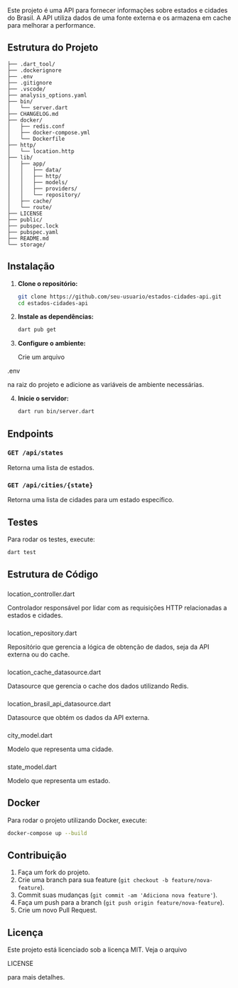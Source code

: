 Este projeto é uma API para fornecer informações sobre estados e cidades do Brasil. A API utiliza dados de uma fonte externa e os armazena em cache para melhorar a performance.

## Estrutura do Projeto

```
├── .dart_tool/
├── .dockerignore
├── .env
├── .gitignore
├── .vscode/
├── analysis_options.yaml
├── bin/
│   └── server.dart
├── CHANGELOG.md
├── docker/
│   ├── redis.conf
│   ├── docker-compose.yml
│   └── Dockerfile
├── http/
│   └── location.http
├── lib/
│   ├── app/
│   │   ├── data/
│   │   ├── http/
│   │   ├── models/
│   │   ├── providers/
│   │   └── repository/
│   ├── cache/
│   └── route/
├── LICENSE
├── public/
├── pubspec.lock
├── pubspec.yaml
├── README.md
└── storage/
```

## Instalação

1. **Clone o repositório:**

    ```sh
    git clone https://github.com/seu-usuario/estados-cidades-api.git
    cd estados-cidades-api
    ```

2. **Instale as dependências:**

    ```sh
    dart pub get
    ```

3. **Configure o ambiente:**

    Crie um arquivo 

.env

 na raiz do projeto e adicione as variáveis de ambiente necessárias.

4. **Inicie o servidor:**

    ```sh
    dart run bin/server.dart
    ```

## Endpoints

### `GET /api/states`

Retorna uma lista de estados.

### `GET /api/cities/{state}`

Retorna uma lista de cidades para um estado específico.

## Testes

Para rodar os testes, execute:

```sh
dart test
```

## Estrutura de Código

### 

location_controller.dart



Controlador responsável por lidar com as requisições HTTP relacionadas a estados e cidades.

### 

location_repository.dart



Repositório que gerencia a lógica de obtenção de dados, seja da API externa ou do cache.

### 

location_cache_datasource.dart



Datasource que gerencia o cache dos dados utilizando Redis.

### 

location_brasil_api_datasource.dart



Datasource que obtém os dados da API externa.

### 

city_model.dart



Modelo que representa uma cidade.

### 

state_model.dart



Modelo que representa um estado.

## Docker

Para rodar o projeto utilizando Docker, execute:

```sh
docker-compose up --build
```

## Contribuição

1. Faça um fork do projeto.
2. Crie uma branch para sua feature (`git checkout -b feature/nova-feature`).
3. Commit suas mudanças (`git commit -am 'Adiciona nova feature'`).
4. Faça um push para a branch (`git push origin feature/nova-feature`).
5. Crie um novo Pull Request.

## Licença

Este projeto está licenciado sob a licença MIT. Veja o arquivo 

LICENSE

 para mais detalhes.

